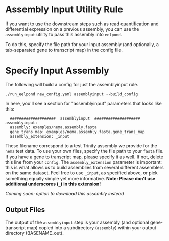 # Assembly Input Utility Rule


If you want to use the downstream steps such as read quantification and differential expression on a previous assembly, you can use the `assemblyinput` utility to pass this assembly into `eelpond`.


To do this, specify the file path for your input assembly (and optionally, a tab-separated gene to transcript map) in the config file.

# Specify Input Assembly

The following will build a config for just the assemblyinput rule. 
```
./run_eelpond new_config.yaml assemblyinput --build_config
```

In here, you'll see a section for "assemblyinput" parameters that looks like this:

```
  ####################  assemblyinput  ####################
assemblyinput:
  assembly: examples/nema.assembly.fasta
  gene_trans_map: examples/nema.assembly.fasta.gene_trans_map
  assembly_extension: _input
```

These filename correspond to a test Trinity assembly we provide for the `nema` test data. To use your own files, specify the file path to your `fasta` file. If you have a gene to transcript map, please specify it as well. If not, delete this line from your `config`. The `assembly_extension` parameter is important: this is what allows us to build assemblies from several different assemblers on the same dataset. Feel free to use `_input`, as specified above, or pick something equally simple yet
more informative. **Note: Please don't use additional underscores (`_`) in this extension!**


*Coming soon: option to download this assembly instead*

## Output Files

The output of the `assemblyinput` step is your assembly (and optional gene-transcript map) copied into a subdirectory (`assembly`) within your output directory (BASENAME_out). 


